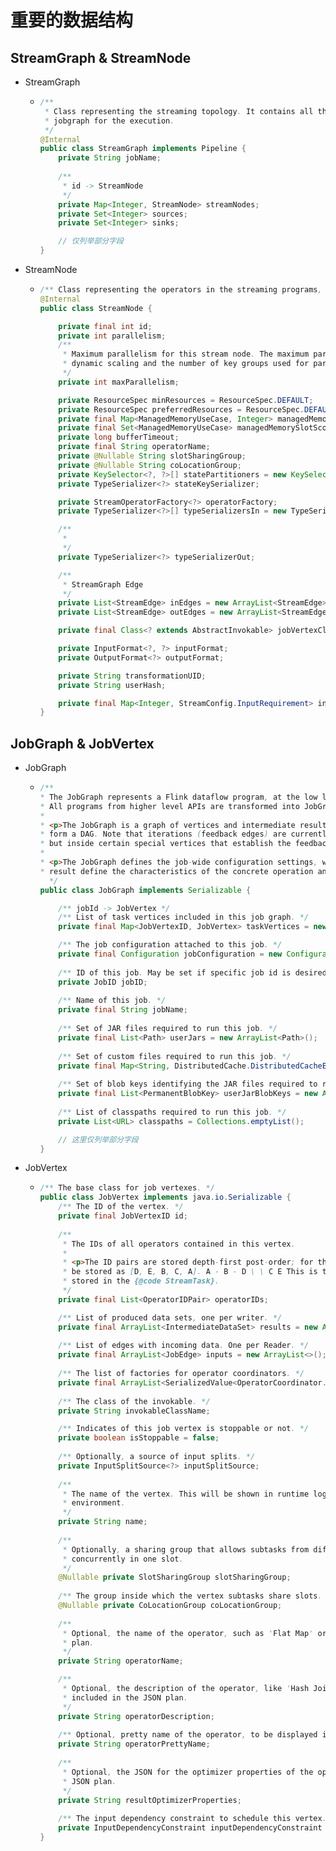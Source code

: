 # 重要的数据结构

## StreamGraph & StreamNode

- StreamGraph
    - ```java
      /**
       * Class representing the streaming topology. It contains all the information necessary to build the
       * jobgraph for the execution.
       */
      @Internal
      public class StreamGraph implements Pipeline {
          private String jobName;
          
          /**
           * id -> StreamNode
           */
          private Map<Integer, StreamNode> streamNodes;
          private Set<Integer> sources;
          private Set<Integer> sinks;
      
          // 仅列举部分字段
      }
      ```
- StreamNode
    - ```java
      /** Class representing the operators in the streaming programs, with all their properties. */
      @Internal
      public class StreamNode {
      
          private final int id;
          private int parallelism;
          /**
           * Maximum parallelism for this stream node. The maximum parallelism is the upper limit for
           * dynamic scaling and the number of key groups used for partitioned state.
           */
          private int maxParallelism;

          private ResourceSpec minResources = ResourceSpec.DEFAULT;
          private ResourceSpec preferredResources = ResourceSpec.DEFAULT;
          private final Map<ManagedMemoryUseCase, Integer> managedMemoryOperatorScopeUseCaseWeights = new HashMap<>();
          private final Set<ManagedMemoryUseCase> managedMemorySlotScopeUseCases = new HashSet<>();
          private long bufferTimeout;
          private final String operatorName;
          private @Nullable String slotSharingGroup;
          private @Nullable String coLocationGroup;
          private KeySelector<?, ?>[] statePartitioners = new KeySelector[0];
          private TypeSerializer<?> stateKeySerializer;

          private StreamOperatorFactory<?> operatorFactory;
          private TypeSerializer<?>[] typeSerializersIn = new TypeSerializer[0];
      
          /**
           * 
           */
          private TypeSerializer<?> typeSerializerOut;
      
          /**
           * StreamGraph Edge
           */
          private List<StreamEdge> inEdges = new ArrayList<StreamEdge>();
          private List<StreamEdge> outEdges = new ArrayList<StreamEdge>();

          private final Class<? extends AbstractInvokable> jobVertexClass;

          private InputFormat<?, ?> inputFormat;
          private OutputFormat<?> outputFormat;

          private String transformationUID;
          private String userHash;

          private final Map<Integer, StreamConfig.InputRequirement> inputRequirements = new HashMap<>();
      }
      ```

## JobGraph & JobVertex

- JobGraph
    - ```java
      /**
      * The JobGraph represents a Flink dataflow program, at the low level that the JobManager accepts.
      * All programs from higher level APIs are transformed into JobGraphs.
      *
      * <p>The JobGraph is a graph of vertices and intermediate results that are connected together to
      * form a DAG. Note that iterations (feedback edges) are currently not encoded inside the JobGraph
      * but inside certain special vertices that establish the feedback channel amongst themselves.
      *
      * <p>The JobGraph defines the job-wide configuration settings, while each vertex and intermediate
      * result define the characteristics of the concrete operation and intermediate data.
        */
      public class JobGraph implements Serializable {
      
          /** jobId -> JobVertex */
          /** List of task vertices included in this job graph. */
          private final Map<JobVertexID, JobVertex> taskVertices = new LinkedHashMap<JobVertexID, JobVertex>();
      
          /** The job configuration attached to this job. */
          private final Configuration jobConfiguration = new Configuration();
        
          /** ID of this job. May be set if specific job id is desired (e.g. session management) */
          private JobID jobID;
        
          /** Name of this job. */
          private final String jobName;
          
          /** Set of JAR files required to run this job. */
          private final List<Path> userJars = new ArrayList<Path>();
          
          /** Set of custom files required to run this job. */
          private final Map<String, DistributedCache.DistributedCacheEntry> userArtifacts = new HashMap<>();
        
          /** Set of blob keys identifying the JAR files required to run this job. */
          private final List<PermanentBlobKey> userJarBlobKeys = new ArrayList<>();
        
          /** List of classpaths required to run this job. */
          private List<URL> classpaths = Collections.emptyList();
      
          // 这里仅列举部分字段
      }
      ```
- JobVertex
    - ```java
      /** The base class for job vertexes. */
      public class JobVertex implements java.io.Serializable {
          /** The ID of the vertex. */
          private final JobVertexID id;
        
          /**
           * The IDs of all operators contained in this vertex.
           *
           * <p>The ID pairs are stored depth-first post-order; for the forking chain below the ID's would
           * be stored as [D, E, B, C, A]. A - B - D \ \ C E This is the same order that operators are
           * stored in the {@code StreamTask}.
           */
          private final List<OperatorIDPair> operatorIDs;
      
          /** List of produced data sets, one per writer. */
          private final ArrayList<IntermediateDataSet> results = new ArrayList<>();
        
          /** List of edges with incoming data. One per Reader. */
          private final ArrayList<JobEdge> inputs = new ArrayList<>();
        
          /** The list of factories for operator coordinators. */
          private final ArrayList<SerializedValue<OperatorCoordinator.Provider>> operatorCoordinators = new ArrayList<>();
          
          /** The class of the invokable. */
          private String invokableClassName;
      
          /** Indicates of this job vertex is stoppable or not. */
          private boolean isStoppable = false;
        
          /** Optionally, a source of input splits. */
          private InputSplitSource<?> inputSplitSource;
        
          /**
           * The name of the vertex. This will be shown in runtime logs and will be in the runtime
           * environment.
           */
          private String name;
        
          /**
           * Optionally, a sharing group that allows subtasks from different job vertices to run
           * concurrently in one slot.
           */
          @Nullable private SlotSharingGroup slotSharingGroup;
        
          /** The group inside which the vertex subtasks share slots. */
          @Nullable private CoLocationGroup coLocationGroup;
        
          /**
           * Optional, the name of the operator, such as 'Flat Map' or 'Join', to be included in the JSON
           * plan.
           */
          private String operatorName;
      
          /**
           * Optional, the description of the operator, like 'Hash Join', or 'Sorted Group Reduce', to be
           * included in the JSON plan.
           */
          private String operatorDescription;
        
          /** Optional, pretty name of the operator, to be displayed in the JSON plan. */
          private String operatorPrettyName;
        
          /**
           * Optional, the JSON for the optimizer properties of the operator result, to be included in the
           * JSON plan.
           */
          private String resultOptimizerProperties;
        
          /** The input dependency constraint to schedule this vertex. */
          private InputDependencyConstraint inputDependencyConstraint = InputDependencyConstraint.ANY;
      }
      ```